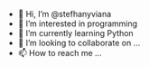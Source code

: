 - 👋 Hi, I’m @stefhanyviana
- 👀 I’m interested in programming
- 🌱 I’m currently learning Python
- 💞️ I’m looking to collaborate on ...
- 📫 How to reach me ...

<!---
stefhanyviana/stefhanyviana is a ✨ special ✨ repository because its `README.md` (this file) appears on your GitHub profile.
You can click the Preview link to take a look at your changes.
--->
